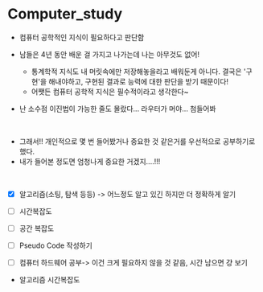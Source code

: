 # Computer_study



* 컴퓨터 공학적인 지식이 필요하다고 판단함
* 남들은 4년 동안 배운 걸 가지고 나가는데 나는 아무것도 없어! 
  - 통계학적 지식도 내 머릿속에만 저장해놓을라고 배워둔게 아니다. 결국은 '구현'을 해내야하고, 구현된 결과로 능력에 대한 판단을 받기 때문이다! 
  - 어쨋든 컴퓨터 공학적 지식은 필수적이라고 생각한다~
  
* 난 소수점 이진법이 가능한 줄도 몰랐다... 라우터가 머야... 첨들어봐

</br>

* 그래서!! 개인적으로 몇 번 들어봤거나 중요한 것 같은거를 우선적으로 공부하기로 했다.
* 내가 들어본 정도면 엄청나게 중요한 거겠지....!!!

</br>

- [x] 알고리즘(소팅, 탐색 등등) -> 어느정도 알고 있긴 하지만 더 정확하게 알기
- [ ] 시간복잡도
- [ ] 공간 복잡도
- [ ] Pseudo Code 작성하기
- [ ] 컴퓨터 하드웨어 공부-> 이건 크게 필요하지 않을 것 같음, 시간 남으면 걍 보기


<ul class="ck ck-todolist">
  <li class="ck-todolist__item">
    <span class="ck-todolist__item-checkbox">알고리즘</span>
    <span class="ck-todolist__item-content">시간복잡도</span>
  </li>
</ul>
